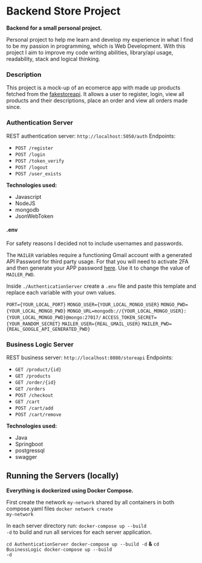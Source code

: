 # Backend Store Project

<b>Backend for a small personal project.</b>

Personal project to help me learn and develop my experience in what I find to be my passion in programming, which is Web Development. 
With this project I aim to improve my code writing abilities, library/api usage, readability, stack and logical thinking.

### Description

This project is a mock-up of an ecomerce app with made up products fetched from the <a href="https://fakestoreapi.com/">fakestoreapi</a>.
It allows a user to register, login, view all products and their descriptions, place an order and view all orders made since.

### Authentication Server

REST authentication server: <code>http://localhost:5050/auth</code>
Endpoints:
- <code>POST /register</code>
- <code>POST /login</code>
- <code>POST /token_verify</code>
- <code>POST /logout</code>
- <code>POST /user_exists</code>

<b>Technologies used:</b>
- Javascript
- NodeJS
- mongodb 
- JsonWebToken

#### .env
For safety reasons I decided not to include usernames and passwords.

The <code>MAILER</code> variables require a functioning Gmail account with a generated API Password for third party usage. For that you will need to activate 2FA and then generate your APP password <a href="https://myaccount.google.com/apppasswords">here</a>. Use it to change the value of <code>MAILER_PWD</code>.

Inside <code>./AuthenticationServer</code> create a <code>.env</code> file and paste this template and replace each variable with your own values.

<code>PORT={YOUR_LOCAL_PORT}</code>
<code>MONGO_USER={YOUR_LOCAL_MONGO_USER}</code>
<code>MONGO_PWD={YOUR_LOCAL_MONGO_PWD}</code>
<code>MONGO_URL=mongodb://{YOUR_LOCAL_MONGO_USER}:{YOUR_LOCAL_MONGO_PWD}@mongo:27017/</code>
<code>ACCESS_TOKEN_SECRET={YOUR_RANDOM_SECRET}</code>
<code>MAILER_USER={REAL_GMAIL_USER}</code>
<code>MAILER_PWD={REAL_GOOGLE_API_GENERATED_PWD}</code>

### Business Logic Server

REST business server: <code>http://localhost:8080/storeapi</code>
Endpoints:
- <code>GET /product/{id}</code>
- <code>GET /products</code>
- <code>GET /order/{id}</code>
- <code>GET /orders</code>
- <code>POST /checkout</code>
- <code>GET /cart</code>
- <code>POST /cart/add</code>
- <code>POST /cart/remove</code>


<b>Technologies used:</b>
- Java
- Springboot 
- postgressql
- swagger

## Running the Servers (locally)

<b>Everything is dockerized using Docker Compose.</b>

First create the network <code>my-network</code> shared by all containers in both compose.yaml files
<code>docker network create my-network</code>

In each server directory run: <code>docker-compose up --build -d</code> to build and run all services for each server application.

<code>cd AuthenticationServer
docker-compose up --build -d</code>
<b>&</b>
<code>cd BusinessLogic
docker-compose up --build -d</code>

